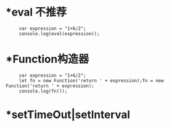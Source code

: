 # *eval 不推荐
```
	 var expression = "1+6/2";
	 console.log(eval(expression));
```
# *Function构造器
```
	 var expression = "1+6/2";
	 let fn = new Function('return ' + expression);fn = new Function('return ' + expression);
     console.log(fn());
```
# *setTimeOut|setInterval